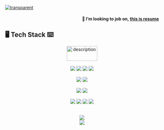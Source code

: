 [![transparent](https://capsule-render.vercel.app/api?type=transparent&fontColor=703ee5&text=Welcome&height=150&fontSize=60&desc=Jaeminst's%20GitHub%20Profile%20&descAlignY=75&descAlign=60)](#)

<div align="right">
  <h4>
    🌱 I’m looking to job on, <a title="" href="https://jaeminst.github.io" target="_blank">this is resume</a>
  </h4>
</div>

## 🖥 Tech Stack️ ⌨  

<div align="center">
<!--   <h3>
    Langauges
  </h3> -->
  
  <img src="https://skillicons.dev/icons?i=js" alt="description" width="100" height="48" />
  
  </br>
  </br>
  
<!--   <h3>
    Tools
  </h3> -->
  
  <img src="https://img.shields.io/badge/Amazon AWS-232F3E?style=flat-square&logo=Amazon%20AWS&logoColor=white"/>
  <img src="https://img.shields.io/badge/Terraform-7B42BC?style=flat-square&logo=Terraform&logoColor=white"/>
  <img src="https://img.shields.io/badge/Docker-2496ED?style=flat-square&logo=Docker&logoColor=white"/>
  <img src="https://img.shields.io/badge/Node.js-43853D?style=flat-square&logo=Node.js&logoColor=white"/>

  </br>
  </br>

  <img src="https://img.shields.io/badge/React-61DAFB?style=flat-square&logo=React&logoColor=white"/>
  <img src="https://img.shields.io/badge/Fastify-000000?style=flat-square&logo=Fastify&logoColor=white"/>
  
  </br>
  </br>
  
  <img src="https://img.shields.io/badge/MySQL-005C84?style=flat-square&logo=mysql&logoColor=white"/>
  <img src="https://img.shields.io/badge/MongoDB-4EA94B?style=flat-square&logo=mongodb&logoColor=white"/>

  </br>
  </br>

  <img src="https://img.shields.io/badge/Linux-FCC624?style=flat-square&logo=linux&logoColor=black"/>
  <img src="https://img.shields.io/badge/Shell_Script-121011?style=flat-square&logo=gnu-bash&logoColor=white"/>
  <img src="https://img.shields.io/badge/ahk-334455?style=flat-square&logo=autohotkey&logoColor=white"/>
  <img src="https://img.shields.io/badge/MS_Excel-217346?style=flat-square&logo=microsoft-excel&logoColor=white"/>

  </br>
  </br>
  </br>

  <img src="https://github-readme-stats.vercel.app/api?username=Jaeminst&show_icons=true&theme=highcontrast"/>
  
  </br>
  
  <img src="https://hits.seeyoufarm.com/api/count/incr/badge.svg?url=https%3A%2F%2Fgithub.com%2FJaeminst&count_bg=%2379C83D&title_bg=%23555555&icon=&icon_color=%23E7E7E7&title=Visits&edge_flat=false"/>

</div>

<!-- 
참고사이트
https://dev.to/envoy_/150-badges-for-github-pnk#skills
https://htmlcheatsheet.com/
-->
